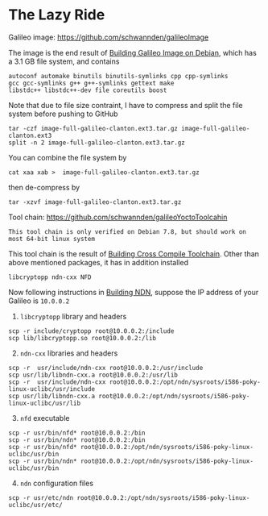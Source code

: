# The Lazy Ride

Galileo image: https://github.com/schwannden/galileoImage

The image is the end result of [Building Galileo Image on Debian](building_galileo_image_on_debian.md), which has a 3.1 GB file system, and contains
```
autoconf automake binutils binutils-symlinks cpp cpp-symlinks 
gcc gcc-symlinks g++ g++-symlinks gettext make 
libstdc++ libstdc++-dev file coreutils boost
```
Note that due to file size contraint, I have to compress and split the file system before pushing to GitHub
```
tar -czf image-full-galileo-clanton.ext3.tar.gz image-full-galileo-clanton.ext3
split -n 2 image-full-galileo-clanton.ext3.tar.gz
```
You can combine the file system by
```
cat xaa xab >  image-full-galileo-clanton.ext3.tar.gz
```
then de-compress by
```
tar -xzvf image-full-galileo-clanton.ext3.tar.gz
```

Tool chain: https://github.com/schwannden/galileoYoctoToolcahin

`This tool chain is only verified on Debian 7.8, but should work on most 64-bit linux system`

This tool chain is the result of [Building Cross Compile Toolchain](building_cross_compile_toolchain.md). Other than above mentioned packages, it has in addition installed
```
libcryptopp ndn-cxx NFD
```

Now following instructions in [Building NDN](building_ndn.md), suppose the IP address of your Galileo is `10.0.0.2`

1. `libcryptopp` library and headers
```
scp -r include/cryptopp root@10.0.0.2:/include
scp lib/libcryptopp.so root@10.0.0.2:/lib
```
2. `ndn-cxx` libraries and headers
```
scp -r  usr/include/ndn-cxx root@10.0.0.2:/usr/include
scp usr/lib/libndn-cxx.a root@10.0.0.2:/usr/lib
scp -r  usr/include/ndn-cxx root@10.0.0.2:/opt/ndn/sysroots/i586-poky-linux-uclibc/usr/include
scp usr/lib/libndn-cxx.a root@10.0.0.2:/opt/ndn/sysroots/i586-poky-linux-uclibc/usr/lib
```
3. `nfd` executable
```
scp -r usr/bin/nfd* root@10.0.0.2:/bin
scp -r usr/bin/ndn* root@10.0.0.2:/bin
scp -r usr/bin/nfd* root@10.0.0.2:/opt/ndn/sysroots/i586-poky-linux-uclibc/usr/bin
scp -r usr/bin/ndn* root@10.0.0.2:/opt/ndn/sysroots/i586-poky-linux-uclibc/usr/bin
```
4. `ndn` configuration files
```
scp -r usr/etc/ndn root@10.0.0.2:/opt/ndn/sysroots/i586-poky-linux-uclibc/usr/etc/
```